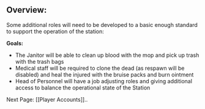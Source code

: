 ## Overview:

Some additional roles will need to be developed to a basic enough standard to support the operation of the station:

**Goals:**
* The Janitor will be able to clean up blood with the mop and pick up trash with the trash bags
* Medical staff will be required to clone the dead (as respawn will be disabled) and heal the injured with the bruise packs and burn ointment
* Head of Personnel will have a job adjusting roles and giving additional access to balance the operational state of the Station

Next Page: [[Player Accounts]]..
